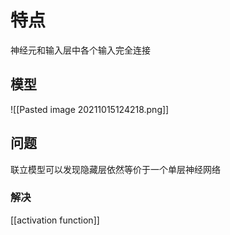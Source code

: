 
# 特点

神经元和输⼊层中各个输⼊完全连接

## 模型

![[Pasted image 20211015124218.png]]

## 问题

联立模型可以发现隐藏层依然等价于一个单层神经网络

### 解决

[[activation function]]
